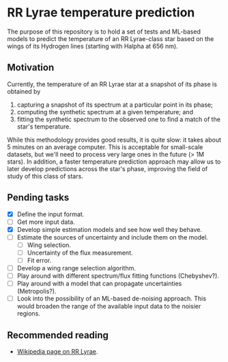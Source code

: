 # RR Lyrae temperature prediction
The purpose of this repository is to hold a set of tests and ML-based models to
predict the temperature of an RR Lyrae-class star based on the wings of its
Hydrogen lines (starting with Halpha at 656 nm).

## Motivation
Currently, the temperature of an RR Lyrae star at a snapshot of its phase
is obtained by
1. capturing a snapshot of its spectrum at a particular point in its
phase;
2. computing the synthetic spectrum at a given temperature; and
3. fitting the synthetic spectrum to the observed one to find a match of the
star's temperature.

While this methodology provides good results, it is quite slow: it takes about 5
minutes on an average computer. This is acceptable for small-scale datasets, but
we'll need to process very large ones in the future (> 1M stars). In addition,
a faster temperature prediction approach may allow us to later develop
predictions across the star's phase, improving the field of study of this class
of stars.

## Pending tasks
* [x] Define the input format.
* [ ] Get more input data.
* [x] Develop simple estimation models and see how well they behave.
* [ ] Estimate the sources of uncertainty and include them on the model.
    * [ ] Wing selection.
    * [ ] Uncertainty of the flux measurement.
    * [ ] Fit error.
* [ ] Develop a wing range selection algorithm.
* [ ] Play around with different spectrum/flux fitting functions (Chebyshev?).
* [ ] Play around with a model that can propagate uncertainties (Metropolis?).
* [ ] Look into the possibility of an ML-based de-noising approach. This would
broaden the range of the available input data to the noisier regions.

## Recommended reading
* [Wikipedia page on RR Lyrae](https://en.wikipedia.org/wiki/RR_Lyrae_variable).

